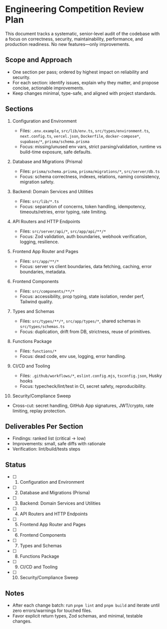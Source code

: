 # Engineering Competition Review Plan

This document tracks a systematic, senior-level audit of the codebase with a focus on correctness, security, maintainability, performance, and production readiness. No new features—only improvements.

## Scope and Approach

- One section per pass; ordered by highest impact on reliability and security.
- For each section: identify issues, explain why they matter, and propose concise, actionable improvements.
- Keep changes minimal, type-safe, and aligned with project standards.

## Sections

1. Configuration and Environment
   - Files: `.env.example`, `src/lib/env.ts`, `src/types/environment.ts`, `next.config.ts`, `vercel.json`, `Dockerfile`, `docker-compose*`, `supabase/*`, `prisma/schema.prisma`
   - Focus: missing/unused env vars, strict parsing/validation, runtime vs build-time exposure, safe defaults.

2. Database and Migrations (Prisma)
   - Files: `prisma/schema.prisma`, `prisma/migrations/*`, `src/server/db.ts`
   - Focus: schema correctness, indexes, relations, naming consistency, migration safety.

3. Backend: Domain Services and Utilities
   - Files: `src/lib/*.ts`
   - Focus: separation of concerns, token handling, idempotency, timeouts/retries, error typing, rate limiting.

4. API Routers and HTTP Endpoints
   - Files: `src/server/api/*`, `src/app/api/**/*`
   - Focus: Zod validation, auth boundaries, webhook verification, logging, resilience.

5. Frontend App Router and Pages
   - Files: `src/app/**/*`
   - Focus: server vs client boundaries, data fetching, caching, error boundaries, metadata.

6. Frontend Components
   - Files: `src/components/**/*`
   - Focus: accessibility, prop typing, state isolation, render perf, Tailwind quality.

7. Types and Schemas
   - Files: `src/types/**/*`, `src/app/types/*`, shared schemas in `src/types/schemas.ts`
   - Focus: duplication, drift from DB, strictness, reuse of primitives.

8. Functions Package
   - Files: `functions/*`
   - Focus: dead code, env use, logging, error handling.

9. CI/CD and Tooling
   - Files: `.github/workflows/*`, `eslint.config.mjs`, `tsconfig.json`, Husky hooks
   - Focus: typecheck/lint/test in CI, secret safety, reproducibility.

10. Security/Compliance Sweep

- Cross-cut: secret handling, GitHub App signatures, JWT/crypto, rate limiting, replay protection.

## Deliverables Per Section

- Findings: ranked list (critical → low)
- Improvements: small, safe diffs with rationale
- Verification: lint/build/tests steps

## Status

- [ ] 1. Configuration and Environment
- [ ] 2. Database and Migrations (Prisma)
- [ ] 3. Backend: Domain Services and Utilities
- [ ] 4. API Routers and HTTP Endpoints
- [ ] 5. Frontend App Router and Pages
- [ ] 6. Frontend Components
- [ ] 7. Types and Schemas
- [ ] 8. Functions Package
- [ ] 9. CI/CD and Tooling
- [ ] 10. Security/Compliance Sweep

## Notes

- After each change batch: run `pnpm lint` and `pnpm build` and iterate until zero errors/warnings for touched files.
- Favor explicit return types, Zod schemas, and minimal, testable changes.
